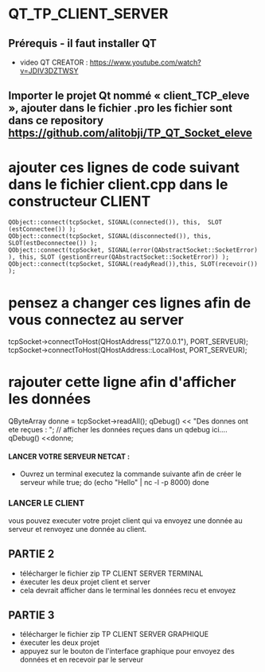 # QT_TP_CLIENT_SERVER

 ## Prérequis - il faut installer QT 
- video QT CREATOR : https://www.youtube.com/watch?v=JDIV3DZTWSY
  
## Importer	le projet Qt	nommé « client_TCP_eleve »,	ajouter	dans	le	fichier	.pro les fichier sont dans ce repository https://github.com/alitobji/TP_QT_Socket_eleve
# ajouter ces lignes de code suivant dans le fichier client.cpp dans le constructeur CLIENT
    QObject::connect(tcpSocket, SIGNAL(connected()), this,  SLOT (estConnectee()) );
    QObject::connect(tcpSocket, SIGNAL(disconnected()), this,  SLOT(estDeconnectee()) );
    QObject::connect(tcpSocket, SIGNAL(error(QAbstractSocket::SocketError) ), this, SLOT (gestionErreur(QAbstractSocket::SocketError)) );
    QObject::connect(tcpSocket, SIGNAL(readyRead()),this, SLOT(recevoir()) );
    
# pensez a changer ces lignes afin de vous connectez au server 
  tcpSocket->connectToHost(QHostAddress("127.0.0.1"), PORT_SERVEUR);
  tcpSocket->connectToHost(QHostAddress::LocalHost, PORT_SERVEUR);
  
# rajouter cette ligne afin d'afficher les données 

QByteArray donne = tcpSocket->readAll();
    qDebug() << "Des donnes ont ete reçues : ";
   // afficher les données reçues dans un qdebug ici....
    qDebug() <<donne;


 #### LANCER VOTRE SERVEUR NETCAT  :
 - Ouvrez un terminal executez la commande suivante afin de créer le serveur 
   while true; do (echo "Hello" | nc -l -p 8000) done


### LANCER LE CLIENT

vous pouvez executer votre projet client qui va envoyez une donnée au serveur et renvoyez une donnée au client.

## PARTIE 2
- télécharger le fichier zip TP CLIENT SERVER TERMINAL 
- éxecuter les deux projet client et server 
- cela devrait afficher dans le terminal les données recu et envoyez 

## PARTIE 3
- télécharger le fichier zip TP CLIENT SERVER GRAPHIQUE 
- éxecuter les deux projet 
- appuyez sur le bouton de l'interface graphique pour envoyez des données et en recevoir par le serveur 
